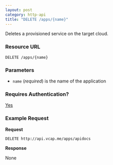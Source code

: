```yaml
---
layout: post
category: http-api
title: "DELETE /apps/{name}"
---
```


Deletes a provisioned service on the target cloud.

### Resource URL

`DELETE /apps/{name}`

### Parameters

* `name` (*required*) is the name of the application

### Requires Authentication?

[Yes](/http-api/authentication)

### Example Request

**Request**

`DELETE http://api.vcap.me/apps/apidocs`

**Response**

None